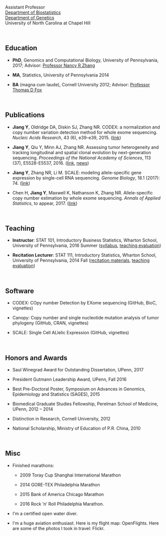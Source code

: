 Assistant Professor <br>
[Department of Biostatistics](http://sph.unc.edu/bios/biostatistics/) <br>
[Department of Genetics](http://www.med.unc.edu/genetics/) <br>
University of North Carolina at Chapel Hill

<br>

## Education

- **PhD**, Genomics and Computational Biology, University of Pennsylvania, 2017; Advisor: [Professor Nancy R Zhang](https://statistics.wharton.upenn.edu/profile/nzh/)

- **MA**, Statistics,  University of Pennsylvania 2014

- **BA** (magna cum laude), Cornell University 2012; Advisor: [Professor Thomas D Fox](https://mbg.cornell.edu/people/thomas-fox)

<br>

## Publications

- **Jiang Y**, Oldridge DA, Diskin SJ, Zhang NR. CODEX: a normalization and copy number variation detection method for whole exome sequencing. *Nucleic Acids Research*, 43 (6), e39-e39, 2015. ([link](https://academic.oup.com/nar/article-lookup/doi/10.1093/nar/gku1363))

- **Jiang Y**, Qiu Y, Minn AJ, Zhang NR. Assessing tumor heterogeneity and tracking longitudinal and spatial clonal evolution by next-generation sequencing. *Proceedings of the National Academy of Sciences*, 113 (37), E5528-E5537, 2016. ([link](http://www.pnas.org/content/113/37/E5528), [news](http://www.uphs.upenn.edu/news/News_Releases/2016/09/jiang/))

- **Jiang Y**, Zhang NR, Li M. SCALE: modeling allele-specific gene expression by single-cell RNA sequencing. *Genome Biology*, 18.1 (2017): 74. ([link](https://genomebiology.biomedcentral.com/articles/10.1186/s13059-017-1200-8))

- Chen H, **Jiang Y**, Maxwell K, Nathanson K, Zhang NR. Allele-specific copy number estimation by whole exome sequencing. *Annals of Applied Statistics*, to appear, 2017. ([link](https://www.e-publications.org/ims/submission/AOAS/user/submissionFile/25603?confirm=c52a45d8))

<br>

## Teaching

- **Instructor**: STAT 101, Introductory Business Statistics, Wharton School, University of Pennsylvania, 2016 Summer ([syllabus](https://www.dropbox.com/s/r14xwwclpdzysns/Syllabus-STAT-101-2016-Summer.pdf?dl=0), [teaching evaluation](https://www.dropbox.com/s/tm4ltd5edoreebt/STAT101_teaching_evaluation.pdf?dl=0))

- **Recitation Lecturer**: STAT 111, Introductory Statistics, Wharton School, University of Pennsylvania, 2014 Fall ([recitation materials](https://sites.google.com/a/cornell.edu/yuchaojiang/home/stat111-fall-2014-yuchao-jiang), [teaching evaluation](https://www.dropbox.com/s/7dgc0ljtd2928p6/teaching_evaluation_111.pdf?dl=0))

<br>

## Software

- CODEX: COpy number Detection by EXome sequencing (GitHub, BioC, vignettes)

- Canopy: Copy number and single nucleotide mutation analysis of tumor phylogeny (GitHub, CRAN, vignettes)

- SCALE: Single Cell ALlelic Expression (GitHub, vignettes)

<br>

## Honors and Awards

- Saul Winegrad Award for Outstanding Dissertation, UPenn, 2017

- President Gutmann Leadership Award, UPenn, Fall 2016

- Best Pre-Doctoral Poster, Symposium on Advances in Genomics, Epidemiology and Statistics (SAGES), 2015

- Biomedical Graduate Studies Fellowship, Perelman School of Medicine, UPenn, 2012 – 2014

- Distinction in Research, Cornell University, 2012

- National Scholarship, Ministry of Education of P.R. China, 2010

<br>

## Misc

- Finished marathons:

  - 2009 Toray Cup Shanghai International Marathon

  - 2014 GORE-TEX Philadelphia Marathon

  - 2015 Bank of America Chicago Marathon

  - 2016 Rock ‘n’ Roll Philadelphia Marathon.

- I'm a certified open water diver.

- I'm a huge aviation enthusiast. Here is my flight map: OpenFlights. Here are some of the photos I took in travel: Flickr.
